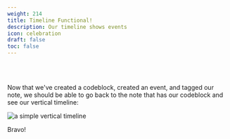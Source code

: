 ```yaml
---
weight: 214
title: Timeline Functional!
description: Our timeline shows events
icon: celebration
draft: false
toc: false
---
```


<br></br>

Now that we've created a codeblock, created an event, and tagged our note, we should be able to go back to the note that has our codeblock and see our vertical timeline:

![a simple vertical timeline](/images/guides/simple_vertical/timeline.png)

Bravo!
